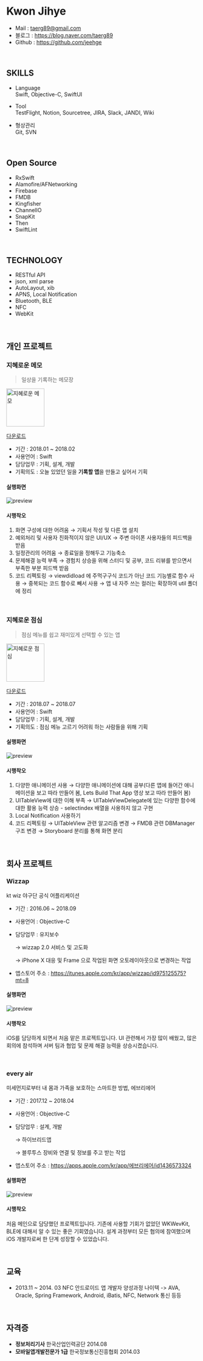 

# Kwon Jihye 


<!--<img width="100" src="./Image/profileImage.png" alt="">-->


- Mail  :  taerg89@gmail.com
- 블로그  :  https://blog.naver.com/taerg89
- Github  :  https://github.com/jeehge


<br>

## SKILLS

- Language   
    Swift, Objective-C, SwiftUI

- Tool   
    TestFlight, Notion, Sourcetree, JIRA, Slack, JANDI, Wiki 

- 형상관리   
    Git, SVN
    

<br>

## Open Source

- RxSwift
- Alamofire/AFNetworking
- Firebase
- FMDB
- Kingfisher
- ChannelIO
- SnapKit
- Then
- SwiftLint

<br>

## TECHNOLOGY

- RESTful API
- json, xml parse
- AutoLayout, xib
- APNS, Local Notification
- Bluetooth, BLE
- NFC
- WebKit

<br>

## **개인 프로젝트**

### **지혜로운 메모**
 >  일상을 기록하는 메모장

<img width="100" src="./Image/memo_icon.png" alt="지혜로운 메모">

[다운로드](https://apps.apple.com/us/app/jhmemo/id1347454816?l=ko&ls=1&mt=8%29)

- 기간 : 2018.01 ~ 2018.02
- 사용언어 : Swift
- 담당업무 : 기획, 설계, 개발
- 기획의도 : 오늘 있었던 일을 **기록할 앱**을 만들고 싶어서 기획

#### 실행화면

![preview](./Image/project_memo.png)

#### 시행착오

1. 화면 구성에 대한 어려움 → 기획서 작성 및 다른 앱 설치
2. 예외처리 및 사용자 친화적이지 않은 UI/UX  → 주변 아이폰 사용자들의 피드백을 받음
3. 일정관리의 어려움 → 종료일을 정해두고 기능축소
4. 문제해결 능력 부족 → 경험치 상승을 위해 스터디 및 공부, 코드 리뷰를 받으면서 부족한 부분 피드백 받음
5. 코드 리펙토링 
    → viewdidload 에 주먹구구식 코드가 아닌 코드 기능별로 함수 사용 
    → 중복되는 코드 함수로 빼서 사용 
    → 앱 내 자주 쓰는 컬러는 확장하여 util 폴더에 정리 


<br>

### **지혜로운 점심**
 >  점심 메뉴를 쉽고 재미있게 선택할 수 있는 앱

<img width="100" src="./Image/lunch_icon.png" alt="지혜로운 점심">

[다운로드](https://apps.apple.com/us/app/지혜로운-점심/id1440288017)

- 기간 : 2018.07 ~ 2018.07
- 사용언어 : Swift
- 담당업무 : 기획, 설계, 개발
- 기획의도 : 점심 메뉴 고르기 어려워 하는 사람들을 위해 기획

#### 실행화면

![preview](./Image/project_lunch.png)

#### 시행착오

1. 다양한 애니메이션 사용 → 다양한 애니메이션에 대해 공부(다른 앱에 들어간 애니메이션을 보고 따라 만들어 봄, Lets Build That App 영상 보고 따라 만들어 봄)
2. UITableView에 대한 이해 부족 → UITableViewDelegate에 있는 다양한 함수에 대한 활용 능력 상승 - selectindex 배열을 사용하지 않고 구현 
3. Local Notification 사용하기
4. 코드 리펙토링 
    → UITableView 관련 알고리즘 변경
    → FMDB 관련 DBManager 구조 변경
    → Storyboard 분리를 통해 화면 분리

<br>

## **회사 프로젝트**

### **Wizzap**

kt wiz 야구단 공식 어플리케이션

- 기간 : 2016.06 ~ 2018.09

- 사용언어 : Objective-C

- 담당업무 : 유지보수

    → wizzap 2.0 서비스 및 고도화

    → iPhone X 대응 및 Frame 으로 작업된 화면 오토레이아웃으로 변경하는 작업
    
    
- 앱스토어 주소 : https://itunes.apple.com/kr/app/wizzap/id975125575?mt=8

#### 실행화면

![preview](./Image/wizzap_preview.png)



#### 시행착오

iOS를 담당하게 되면서 처음 맡은 프로젝트입니다. UI 관련해서 가장 많이 배웠고, 많은 회의에 참석하며 서버 팀과 협업 및 문제 해결 능력을 상승시켰습니다.


<br>


### **every air**

미세먼지로부터 내 몸과 가족을 보호하는 스마트한 방법, 에브리에어

- 기간 : 2017.12 ~ 2018.04

- 사용언어 : Objective-C

- 담당업무 : 설계, 개발

    → 하이브리드앱

    → 블루투스 장비와 연결 및 정보를 주고 받는 작업
    
    
- 앱스토어 주소 : https://apps.apple.com/kr/app/에브리에어/id1436573324

#### 실행화면

![preview](./Image/everyair_preview.png)


#### 시행착오

처음 메인으로 담당했던 프로젝트입니다. 기존에 사용할 기회가 없었던 WKWevKit, BLE에 대해서 알 수 있는 좋은 기회였습니다. 설계 과정부터 모든 협의에 참여했으며 iOS 개발자로써 한 단계 성장할 수 있었습니다. 


<br>

## 교육

- 2013.11 ~ 2014. 03 NFC 안드로이드 앱 개발자 양성과정 나이텍 -> AVA, Oracle, Spring Framework, Android, iBatis, NFC, Network 통신 등등

<br>

## 자격증

- **정보처리기사**  한국산업인력공단    2014.08
- **모바일앱개발전문가 1급**    한국정보통신진흥협회  2014.03
